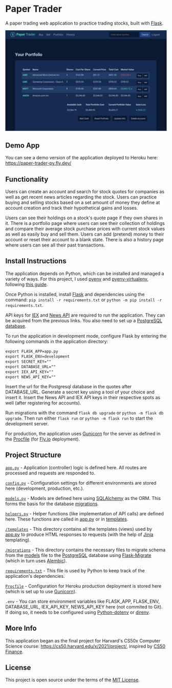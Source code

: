 # Paper Trader
A paper trading web application to practice trading stocks, built with [Flask](https://flask.palletsprojects.com/en/2.0.x/).

![screenshot](readme_paper_trader.png)

## Demo App
You can see a demo version of the application deployed to Heroku here: https://paper-trader-py.fly.dev/

## Functionality
Users can create an account and search for stock quotes for companies as well as get recent news articles regarding the stock. Users can practice buying and selling stocks based on a set amount of money they define at account creation and track their hypothetical gains and losses.

Users can see their holdings on a stock's quote page if they own shares in it. There is a portfolio page where users can see their collection of holdings and compare their average stock purchase prices with current stock values as well as easily buy and sell them. Users can add (pretend) money to their account or reset their account to a blank state. There is also a history page where users can see all their past transactions.

## Install Instructions
The application depends on Python, which can be installed and managed a variety of ways. For this project, I used [pyenv](https://github.com/pyenv/pyenv) and [pyenv-virtualenv](https://github.com/pyenv/pyenv-virtualenv), following [this guide](https://realpython.com/intro-to-pyenv/).

Once Python is installed, install [Flask](https://flask.palletsprojects.com/en/2.0.x/installation/) and dependencies using the command: `pip install -r requirements.txt` or `python -m pip install -r requirements.txt`.

API keys for [IEX](https://iexcloud.io/) and [News API](https://newsapi.org/) are required to run the application. They can be acquired from the previous links. You also need to set up a [PostgreSQL database](https://www.postgresql.org/docs/12/tutorial-createdb.html).

To run the application in development mode, configure Flask by entering the following commands in the application directory:

```
export FLASK_APP=app.py
export FLASK_ENV=development
export SECRET_KEY=""
export DATABASE_URL=""
export IEX_API_KEY=""
export NEWS_API_KEY=""
```
Insert the url for the Postgresql database in the quotes after DATABASE_URL. Generate a secret key using a tool of your choice and insert it. Insert the News API and IEX API keys in their respective spots as well (after registering for accounts).

Run migrations with the command `flask db upgrade` or `python -m flask db upgrade`. Then run either `flask run` or `python -m flask run` to start the development server.

For production, the application uses [Gunicorn](https://gunicorn.org/) for the server as defined in the [Procfile](/Procfile) (for [Fly.io](https://fly.io) deployment).

## Project Structure
[`app.py`](/app.py) - Application (controller) logic is defined here. All routes are processed and requests are responded to.

[`config.py`](/conifg.py) - Configuration settings for different environments are stored here (development, production, etc.).

[`models.py`](/models.py) - Models are defined here using [SQLAlchemy](https://flask-sqlalchemy.palletsprojects.com/en/2.x/) as the ORM. This forms the basis for the database [migrations](/migrations).

[`helpers.py`](/helpers.py) - Helper functions (like implementation of API calls) are defined here. These functions are called in [app.py](/app.py) or in [templates](/templates).

[`/templates`](/templates) - This directory contains all the templates (views) used by [app.py](/app.py) to produce HTML responses to requests (with the help of [Jinja](https://jinja.palletsprojects.com/en/3.0.x/) templating).

[`/migrations`](/migrations) - This directory contains the necessary files to migrate schema from the [models](/models.py) file to the [PostgreSQL](https://www.postgresql.org/) database using [Flask-Migrate](https://flask-migrate.readthedocs.io/en/latest/) (which in turn uses [Alembic](https://alembic.sqlalchemy.org/en/latest/)).

[`requirements.txt`](/requirements.txt) - This file is used by Python to keep track of the application's dependencies.

[`Procfile`](/Procfile) - Configuration for Heroku production deployment is stored here (which is set up to use [Gunicorn](https://gunicorn.org/)).

`.env` - You can store environment variables like FLASK_APP, FLASK_ENV, DATABASE_URL, IEX_API_KEY, NEWS_API_KEY here (not commited to Git). If doing so, it needs to be configured using [Python-dotenv](https://github.com/theskumar/python-dotenv) or [direnv](https://github.com/direnv/direnv).

## More Info
This application began as the final project for Harvard's CS50x Computer Science course:
https://cs50.harvard.edu/x/2021/project/, inspired by [CS50 Finance](https://cs50.harvard.edu/x/2021/psets/9/finance/).

## License
This project is open source under the terms of the [MIT License](http://opensource.org/licenses/MIT).